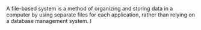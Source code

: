 A file-based system is a method of organizing and storing data in a computer by using separate files for each application, rather than relying on a database management system. I